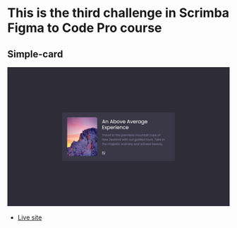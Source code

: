 # This is the third challenge in Scrimba Figma to Code Pro course

## Simple-card

![My desktop view](./Desktop-preview.jpeg)

- [Live site](https://jen67.github.io/Scrimba-course/Figma-to-code-challenges/simple-card/)
